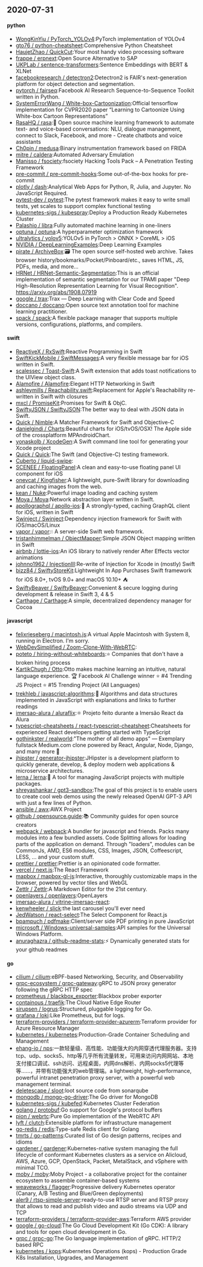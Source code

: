 ## 2020-07-31

#### python
* [WongKinYiu / PyTorch_YOLOv4](https://github.com/WongKinYiu/PyTorch_YOLOv4):PyTorch implementation of YOLOv4
* [gto76 / python-cheatsheet](https://github.com/gto76/python-cheatsheet):Comprehensive Python Cheatsheet
* [HaujetZhao / QuickCut](https://github.com/HaujetZhao/QuickCut):Your most handy video processing software
* [frappe / erpnext](https://github.com/frappe/erpnext):Open Source Alternative to SAP
* [UKPLab / sentence-transformers](https://github.com/UKPLab/sentence-transformers):Sentence Embeddings with BERT & XLNet
* [facebookresearch / detectron2](https://github.com/facebookresearch/detectron2):Detectron2 is FAIR's next-generation platform for object detection and segmentation.
* [pytorch / fairseq](https://github.com/pytorch/fairseq):Facebook AI Research Sequence-to-Sequence Toolkit written in Python.
* [SystemErrorWang / White-box-Cartoonization](https://github.com/SystemErrorWang/White-box-Cartoonization):Official tensorflow implementation for CVPR2020 paper “Learning to Cartoonize Using White-box Cartoon Representations”
* [RasaHQ / rasa](https://github.com/RasaHQ/rasa):💬
Open source machine learning framework to automate text- and voice-based conversations: NLU, dialogue management, connect to Slack, Facebook, and more - Create chatbots and voice assistants
* [Ch0pin / medusa](https://github.com/Ch0pin/medusa):Binary instrumentation framework based on FRIDA
* [mitre / caldera](https://github.com/mitre/caldera):Automated Adversary Emulation
* [Manisso / fsociety](https://github.com/Manisso/fsociety):fsociety Hacking Tools Pack – A Penetration Testing Framework
* [pre-commit / pre-commit-hooks](https://github.com/pre-commit/pre-commit-hooks):Some out-of-the-box hooks for pre-commit
* [plotly / dash](https://github.com/plotly/dash):Analytical Web Apps for Python, R, Julia, and Jupyter. No JavaScript Required.
* [pytest-dev / pytest](https://github.com/pytest-dev/pytest):The pytest framework makes it easy to write small tests, yet scales to support complex functional testing
* [kubernetes-sigs / kubespray](https://github.com/kubernetes-sigs/kubespray):Deploy a Production Ready Kubernetes Cluster
* [Palashio / libra](https://github.com/Palashio/libra):Fully automated machine learning in one-liners
* [optuna / optuna](https://github.com/optuna/optuna):A hyperparameter optimization framework
* [ultralytics / yolov5](https://github.com/ultralytics/yolov5):YOLOv5 in PyTorch > ONNX > CoreML > iOS
* [NVIDIA / DeepLearningExamples](https://github.com/NVIDIA/DeepLearningExamples):Deep Learning Examples
* [pirate / ArchiveBox](https://github.com/pirate/ArchiveBox):🗃
The open source self-hosted web archive. Takes browser history/bookmarks/Pocket/Pinboard/etc., saves HTML, JS, PDFs, media, and more...
* [HRNet / HRNet-Semantic-Segmentation](https://github.com/HRNet/HRNet-Semantic-Segmentation):This is an official implementation of semantic segmentation for our TPAMI paper "Deep High-Resolution Representation Learning for Visual Recognition". https://arxiv.org/abs/1908.07919
* [google / trax](https://github.com/google/trax):Trax — Deep Learning with Clear Code and Speed
* [doccano / doccano](https://github.com/doccano/doccano):Open source text annotation tool for machine learning practitioner.
* [spack / spack](https://github.com/spack/spack):A flexible package manager that supports multiple versions, configurations, platforms, and compilers.

#### swift
* [ReactiveX / RxSwift](https://github.com/ReactiveX/RxSwift):Reactive Programming in Swift
* [SwiftKickMobile / SwiftMessages](https://github.com/SwiftKickMobile/SwiftMessages):A very flexible message bar for iOS written in Swift.
* [scalessec / Toast-Swift](https://github.com/scalessec/Toast-Swift):A Swift extension that adds toast notifications to the UIView object class.
* [Alamofire / Alamofire](https://github.com/Alamofire/Alamofire):Elegant HTTP Networking in Swift
* [ashleymills / Reachability.swift](https://github.com/ashleymills/Reachability.swift):Replacement for Apple's Reachability re-written in Swift with closures
* [mxcl / PromiseKit](https://github.com/mxcl/PromiseKit):Promises for Swift & ObjC.
* [SwiftyJSON / SwiftyJSON](https://github.com/SwiftyJSON/SwiftyJSON):The better way to deal with JSON data in Swift.
* [Quick / Nimble](https://github.com/Quick/Nimble):A Matcher Framework for Swift and Objective-C
* [danielgindi / Charts](https://github.com/danielgindi/Charts):Beautiful charts for iOS/tvOS/OSX! The Apple side of the crossplatform MPAndroidChart.
* [yonaskolb / XcodeGen](https://github.com/yonaskolb/XcodeGen):A Swift command line tool for generating your Xcode project
* [Quick / Quick](https://github.com/Quick/Quick):The Swift (and Objective-C) testing framework.
* [Cuberto / liquid-swipe](https://github.com/Cuberto/liquid-swipe):
* [SCENEE / FloatingPanel](https://github.com/SCENEE/FloatingPanel):A clean and easy-to-use floating panel UI component for iOS
* [onevcat / Kingfisher](https://github.com/onevcat/Kingfisher):A lightweight, pure-Swift library for downloading and caching images from the web.
* [kean / Nuke](https://github.com/kean/Nuke):Powerful image loading and caching system
* [Moya / Moya](https://github.com/Moya/Moya):Network abstraction layer written in Swift.
* [apollographql / apollo-ios](https://github.com/apollographql/apollo-ios):📱
A strongly-typed, caching GraphQL client for iOS, written in Swift
* [Swinject / Swinject](https://github.com/Swinject/Swinject):Dependency injection framework for Swift with iOS/macOS/Linux
* [vapor / vapor](https://github.com/vapor/vapor):💧
A server-side Swift web framework.
* [tristanhimmelman / ObjectMapper](https://github.com/tristanhimmelman/ObjectMapper):Simple JSON Object mapping written in Swift
* [airbnb / lottie-ios](https://github.com/airbnb/lottie-ios):An iOS library to natively render After Effects vector animations
* [johnno1962 / InjectionIII](https://github.com/johnno1962/InjectionIII):Re-write of Injection for Xcode in (mostly) Swift
* [bizz84 / SwiftyStoreKit](https://github.com/bizz84/SwiftyStoreKit):Lightweight In App Purchases Swift framework for iOS 8.0+, tvOS 9.0+ and macOS 10.10+
⛺
* [SwiftyBeaver / SwiftyBeaver](https://github.com/SwiftyBeaver/SwiftyBeaver):Convenient & secure logging during development & release in Swift 3, 4 & 5
* [Carthage / Carthage](https://github.com/Carthage/Carthage):A simple, decentralized dependency manager for Cocoa

#### javascript
* [felixrieseberg / macintosh.js](https://github.com/felixrieseberg/macintosh.js):A virtual Apple Macintosh with System 8, running in Electron. I'm sorry.
* [WebDevSimplified / Zoom-Clone-With-WebRTC](https://github.com/WebDevSimplified/Zoom-Clone-With-WebRTC):
* [poteto / hiring-without-whiteboards](https://github.com/poteto/hiring-without-whiteboards):⭐️
Companies that don't have a broken hiring process
* [KartikChugh / Otto](https://github.com/KartikChugh/Otto):Otto makes machine learning an intuitive, natural language experience.
🏆
Facebook AI Challenge winner
⭐️
#4 Trending JS Project
⭐️
#15 Trending Project (All Languages)
* [trekhleb / javascript-algorithms](https://github.com/trekhleb/javascript-algorithms):📝
Algorithms and data structures implemented in JavaScript with explanations and links to further readings
* [imersao-alura / aluraflix](https://github.com/imersao-alura/aluraflix):⚛️
Projeto feito durante a Imersão React da Alura
* [typescript-cheatsheets / react-typescript-cheatsheet](https://github.com/typescript-cheatsheets/react-typescript-cheatsheet):Cheatsheets for experienced React developers getting started with TypeScript
* [gothinkster / realworld](https://github.com/gothinkster/realworld):"The mother of all demo apps" — Exemplary fullstack Medium.com clone powered by React, Angular, Node, Django, and many more
🏅
* [jhipster / generator-jhipster](https://github.com/jhipster/generator-jhipster):JHipster is a development platform to quickly generate, develop, & deploy modern web applications & microservice architectures.
* [lerna / lerna](https://github.com/lerna/lerna):🐉
A tool for managing JavaScript projects with multiple packages.
* [shreyashankar / gpt3-sandbox](https://github.com/shreyashankar/gpt3-sandbox):The goal of this project is to enable users to create cool web demos using the newly released OpenAI GPT-3 API with just a few lines of Python.
* [ansible / awx](https://github.com/ansible/awx):AWX Project
* [github / opensource.guide](https://github.com/github/opensource.guide):📚
Community guides for open source creators
* [webpack / webpack](https://github.com/webpack/webpack):A bundler for javascript and friends. Packs many modules into a few bundled assets. Code Splitting allows for loading parts of the application on demand. Through "loaders", modules can be CommonJs, AMD, ES6 modules, CSS, Images, JSON, Coffeescript, LESS, ... and your custom stuff.
* [prettier / prettier](https://github.com/prettier/prettier):Prettier is an opinionated code formatter.
* [vercel / next.js](https://github.com/vercel/next.js):The React Framework
* [mapbox / mapbox-gl-js](https://github.com/mapbox/mapbox-gl-js):Interactive, thoroughly customizable maps in the browser, powered by vector tiles and WebGL
* [Zettlr / Zettlr](https://github.com/Zettlr/Zettlr):A Markdown Editor for the 21st century.
* [openlayers / openlayers](https://github.com/openlayers/openlayers):OpenLayers
* [imersao-alura / vitrine-imersao-react](https://github.com/imersao-alura/vitrine-imersao-react):
* [kenwheeler / slick](https://github.com/kenwheeler/slick):the last carousel you'll ever need
* [JedWatson / react-select](https://github.com/JedWatson/react-select):The Select Component for React.js
* [bpampuch / pdfmake](https://github.com/bpampuch/pdfmake):Client/server side PDF printing in pure JavaScript
* [microsoft / Windows-universal-samples](https://github.com/microsoft/Windows-universal-samples):API samples for the Universal Windows Platform.
* [anuraghazra / github-readme-stats](https://github.com/anuraghazra/github-readme-stats):⚡
Dynamically generated stats for your github readmes

#### go
* [cilium / cilium](https://github.com/cilium/cilium):eBPF-based Networking, Security, and Observability
* [grpc-ecosystem / grpc-gateway](https://github.com/grpc-ecosystem/grpc-gateway):gRPC to JSON proxy generator following the gRPC HTTP spec
* [prometheus / blackbox_exporter](https://github.com/prometheus/blackbox_exporter):Blackbox prober exporter
* [containous / traefik](https://github.com/containous/traefik):The Cloud Native Edge Router
* [sirupsen / logrus](https://github.com/sirupsen/logrus):Structured, pluggable logging for Go.
* [grafana / loki](https://github.com/grafana/loki):Like Prometheus, but for logs.
* [terraform-providers / terraform-provider-azurerm](https://github.com/terraform-providers/terraform-provider-azurerm):Terraform provider for Azure Resource Manager
* [kubernetes / kubernetes](https://github.com/kubernetes/kubernetes):Production-Grade Container Scheduling and Management
* [ehang-io / nps](https://github.com/ehang-io/nps):一款轻量级、高性能、功能强大的内网穿透代理服务器。支持tcp、udp、socks5、http等几乎所有流量转发，可用来访问内网网站、本地支付接口调试、ssh访问、远程桌面，内网dns解析、内网socks5代理等等……，并带有功能强大的web管理端。a lightweight, high-performance, powerful intranet penetration proxy server, with a powerful web management terminal.
* [deletescape / sloot](https://github.com/deletescape/sloot):loot source code from sonarqube
* [mongodb / mongo-go-driver](https://github.com/mongodb/mongo-go-driver):The Go driver for MongoDB
* [kubernetes-sigs / kubefed](https://github.com/kubernetes-sigs/kubefed):Kubernetes Cluster Federation
* [golang / protobuf](https://github.com/golang/protobuf):Go support for Google's protocol buffers
* [pion / webrtc](https://github.com/pion/webrtc):Pure Go implementation of the WebRTC API
* [lyft / clutch](https://github.com/lyft/clutch):Extensible platform for infrastructure management
* [go-redis / redis](https://github.com/go-redis/redis):Type-safe Redis client for Golang
* [tmrts / go-patterns](https://github.com/tmrts/go-patterns):Curated list of Go design patterns, recipes and idioms
* [gardener / gardener](https://github.com/gardener/gardener):Kubernetes-native system managing the full lifecycle of conformant Kubernetes clusters as a service on Alicloud, AWS, Azure, GCP, OpenStack, Packet, MetalStack, and vSphere with minimal TCO.
* [moby / moby](https://github.com/moby/moby):Moby Project - a collaborative project for the container ecosystem to assemble container-based systems
* [weaveworks / flagger](https://github.com/weaveworks/flagger):Progressive delivery Kubernetes operator (Canary, A/B Testing and Blue/Green deployments)
* [aler9 / rtsp-simple-server](https://github.com/aler9/rtsp-simple-server):ready-to-use RTSP server and RTSP proxy that allows to read and publish video and audio streams via UDP and TCP
* [terraform-providers / terraform-provider-aws](https://github.com/terraform-providers/terraform-provider-aws):Terraform AWS provider
* [google / go-cloud](https://github.com/google/go-cloud):The Go Cloud Development Kit (Go CDK): A library and tools for open cloud development in Go.
* [grpc / grpc-go](https://github.com/grpc/grpc-go):The Go language implementation of gRPC. HTTP/2 based RPC
* [kubernetes / kops](https://github.com/kubernetes/kops):Kubernetes Operations (kops) - Production Grade K8s Installation, Upgrades, and Management

